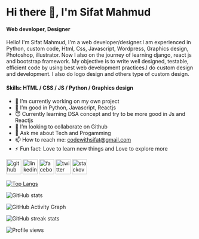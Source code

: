 

# Hi there 👋, I'm Sifat Mahmud
#### Web developer, Designer


Hello! I'm Sifat Mahmud, I'm a web developer/designer.I am experienced in Python, custom code, Html, Css, Javascript, Wordpress, Graphics design, Photoshop, illustrator. Now I also on the journey of learning django, react js and bootstrap framework. My objective is to write well designed, testable, efficient code by using best web development practices.I do custom design and development. I also do logo design and others type of custom design.

#### Skills:  HTML / CSS / JS / Python / Graphics design

- 🔭 I’m currently working on my own project 
- 🌱 I’m good in Python, Javascript, Reactjs
- 😇 Currently learning DSA concept and try to be more good in Js and Reactjs
- 👯 I’m looking to collaborate on Github 
- 💬 Ask me about Tech and Progamming 
- 📫 How to reach me: codewithsifat@gmail.com 
- ⚡ Fun fact: Love to learn new things and Love to explore more 


[<img src='https://cdn.jsdelivr.net/npm/simple-icons@3.0.1/icons/github.svg' alt='github' height='40'>](https://github.com/sifatmahmud)  [<img src='https://cdn.jsdelivr.net/npm/simple-icons@3.0.1/icons/linkedin.svg' alt='linkedin' height='40'>](https://www.linkedin.com/in/sifat-mahmud-29351420a/)  [<img src='https://cdn.jsdelivr.net/npm/simple-icons@3.0.1/icons/facebook.svg' alt='facebook' height='40'>](https://www.facebook.com/md.sifat.902819)  [<img src='https://cdn.jsdelivr.net/npm/simple-icons@3.0.1/icons/twitter.svg' alt='twitter' height='40'>](https://twitter.com/SifatMa18960162)  [<img src='https://cdn.jsdelivr.net/npm/simple-icons@3.0.1/icons/stackoverflow.svg' alt='stackoverflow' height='40'>](https://stackoverflow.com/users/15576195)  

[![Top Langs](https://github-readme-stats.vercel.app/api/top-langs/?username=sifatmahmud)](https://github.com/anuraghazra/github-readme-stats)

![GitHub stats](https://github-readme-stats.vercel.app/api?username=sifatmahmud&show_icons=true)  

![GitHub Activity Graph](https://activity-graph.herokuapp.com/graph?username=sifatmahmud)    

![GitHub streak stats](https://github-readme-streak-stats.herokuapp.com/?user=sifatmahmud)  

![Profile views](https://gpvc.arturio.dev/sifatmahmud)  
